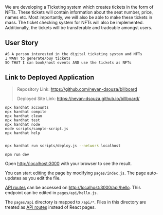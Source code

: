 

We are developing a Ticketing system which creates tickets in the form of NFTs. These tickets will contain information about the seat number, price, names etc. Most importantly, we will also be able to make these tickets in mass. The ticket checking system for NFTs will also be implemented. Additionally, the tickets will be transferable and tradeable amongst users.

## User Story

```
AS A person interested in the digital ticketing system and NFTs
I WANT to generate/buy tickets
SO THAT I can book/host events AND use the tickets as NFTs
```



## Link to Deployed Application

> Repository Link: https://github.com/nevan-dsouza/billboard
>
> Deployed Site Link: https://nevan-dsouza.github.io/billboard/


```shell
npx hardhat accounts
npx hardhat compile
npx hardhat clean
npx hardhat test
npx hardhat node
node scripts/sample-script.js
npx hardhat help
```

```bash

npx hardhat run scripts/deploy.js --network localhost

npm run dev
```

Open [http://localhost:3000](http://localhost:3000) with your browser to see the result.

You can start editing the page by modifying `pages/index.js`. The page auto-updates as you edit the file.

[API routes](https://nextjs.org/docs/api-routes/introduction) can be accessed on [http://localhost:3000/api/hello](http://localhost:3000/api/hello). This endpoint can be edited in `pages/api/hello.js`.

The `pages/api` directory is mapped to `/api/*`. Files in this directory are treated as [API routes](https://nextjs.org/docs/api-routes/introduction) instead of React pages.
